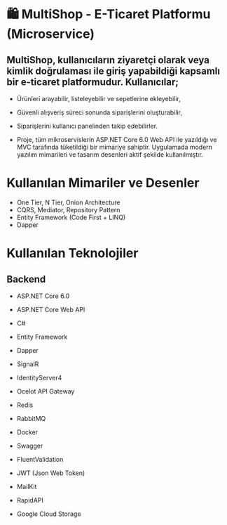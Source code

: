 # 🛍️ MultiShop - E-Ticaret Platformu (Microservice)
## MultiShop, kullanıcıların ziyaretçi olarak veya kimlik doğrulaması ile giriş yapabildiği kapsamlı bir e-ticaret platformudur. Kullanıcılar;

- Ürünleri arayabilir, listeleyebilir ve sepetlerine ekleyebilir,

- Güvenli alışveriş süreci sonunda siparişlerini oluşturabilir,

- Siparişlerini kullanıcı panelinden takip edebilirler.

- Proje, tüm mikroservislerin ASP.NET Core 6.0 Web API ile yazıldığı ve MVC tarafında tüketildiği bir mimariye sahiptir. Uygulamada modern yazılım mimarileri ve tasarım desenleri aktif şekilde kullanılmıştır.

# Kullanılan Mimariler ve Desenler
- One Tier, N Tier, Onion Architecture
- CQRS, Mediator, Repository Pattern
- Entity Framework (Code First + LINQ)
- Dapper
# Kullanılan Teknolojiler
## Backend
- ASP.NET Core 6.0

- ASP.NET Core Web API

- C#

- Entity Framework

- Dapper

- SignalR

- IdentityServer4

- Ocelot API Gateway

- Redis

- RabbitMQ

- Docker

- Swagger

- FluentValidation

- JWT (Json Web Token)

- MailKit

- RapidAPI

- Google Cloud Storage
